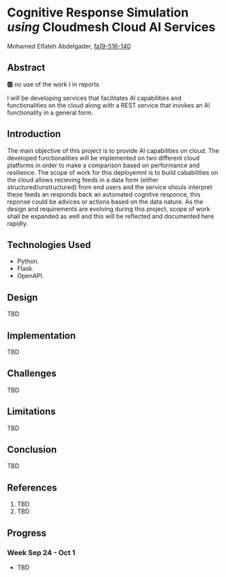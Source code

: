 # Cognitive Response Simulation *using* Cloudmesh Cloud AI Services

 
Mohamed Elfateh Abdelgader, [fa19-516-140](https://github.com/cloudmesh-community/fa19-516-140)

## Abstract   

:o2: no use of the work I in reports

I will be developing services that facilitates AI capabilities and functionalities on the cloud along with a REST service that 
invokes an AI functionality in a general form.

## Introduction  

The main objective of this project is to provide AI capabilities on cloud. The developed functionalities will be implemented on two different cloud platforms in order to make a comparison based on performance and resilience. The scope of work for this deployemnt is to build cababilities on the cloud allows recieving feeds in a data form (either structured/unstructured) from end users and the service shouls interpret these feeds an responds back an automated cognitve responce, this reponse could be advices or actions based on the data nature. As the design and requirements are evolving during this project, scope of work shall be expanded as well and this will be reflected and documented here rapidly.


## Technologies Used 

* Python.
* Flask.
* OpenAPI.

## Design

TBD

## Implementation 

TBD

## Challenges 

TBD

## Limitations   

TBD

## Conclusion

TBD

## References

1. TBD
2. TBD

## Progress

### Week Sep 24 - Oct 1

* TBD
